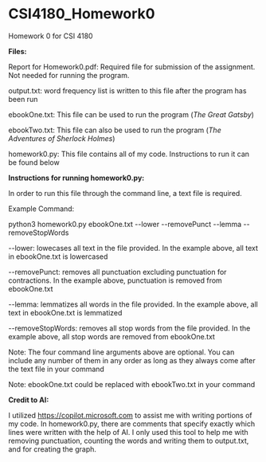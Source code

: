 # CSI4180_Homework0
 Homework 0 for CSI 4180

**Files:**

 Report for Homework0.pdf: Required file for submission of the assignment. Not needed for running the program.

 output.txt: word frequency list is written to this file after the program has been run

 ebookOne.txt: This file can be used to run the program (_The Great Gatsby_)
 
 ebookTwo.txt: This file can also be used to run the program (_The Adventures of Sherlock Holmes_)
 
 homework0.py: This file contains all of my code. Instructions to run it can be found below

 

 **Instructions for running homework0.py:**
 
  In order to run this file through the command line, a text file is required.
  
  Example Command:
  
  python3 homework0.py ebookOne.txt --lower --removePunct --lemma --removeStopWords
  

  --lower: lowecases all text in the file provided. In the example above, all text in ebookOne.txt is lowercased
  
  --removePunct: removes all punctuation excluding punctuation for contractions. In the example above, punctuation is removed from ebookOne.txt
  
  --lemma: lemmatizes all words in the file provided. In the example above, all text in ebookOne.txt is lemmatized
  
  --removeStopWords: removes all stop words from the file provided. In the example above, all stop words are removed from ebookOne.txt

  Note: The four command line arguments above are optional. You can include any number of them in any order as long as they always come after the text file in your command
  
  Note: ebookOne.txt could be replaced with ebookTwo.txt in your command

 **Credit to AI:**
 
  I utilized https://copilot.microsoft.com to assist me with writing portions of my code. In homework0.py, there are comments that specify exactly which lines were written  with the help of AI. I only used this tool to help me with removing punctuation, counting the words and writing them to output.txt, and for creating the graph.
